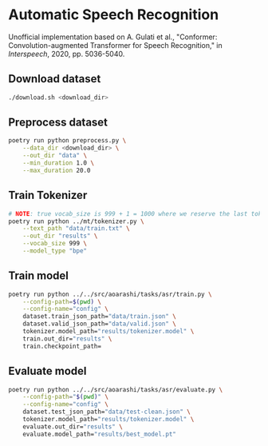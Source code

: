# Automatic Speech Recognition
Unofficial implementation based on A. Gulati et al., "Conformer: Convolution-augmented Transformer for Speech Recognition," in *Interspeech*, 2020, pp. 5036-5040.

## Download dataset
```bash
./download.sh <download_dir>
```

## Preprocess dataset
```bash
poetry run python preprocess.py \
    --data_dir <download_dir> \
    --out_dir "data" \
    --min_duration 1.0 \
    --max_duration 20.0
```

## Train Tokenizer
```bash
# NOTE: true vocab_size is 999 + 1 = 1000 where we reserve the last toke id for blank
poetry run python ../mt/tokenizer.py \
    --text_path "data/train.txt" \
    --out_dir "results" \
    --vocab_size 999 \
    --model_type "bpe"
```

## Train model
```bash
poetry run python ../../src/aoarashi/tasks/asr/train.py \
    --config-path=$(pwd) \
    --config-name="config" \
    dataset.train_json_path="data/train.json" \
    dataset.valid_json_path="data/valid.json" \
    tokenizer.model_path="results/tokenizer.model" \
    train.out_dir="results" \
    train.checkpoint_path=
```

## Evaluate model
```bash
poetry run python ../../src/aoarashi/tasks/asr/evaluate.py \
    --config-path="$(pwd)" \
    --config-name="config" \
    dataset.test_json_path="data/test-clean.json" \
    tokenizer.model_path="results/tokenizer.model" \
    evaluate.out_dir="results" \
    evaluate.model_path="results/best_model.pt"
```
